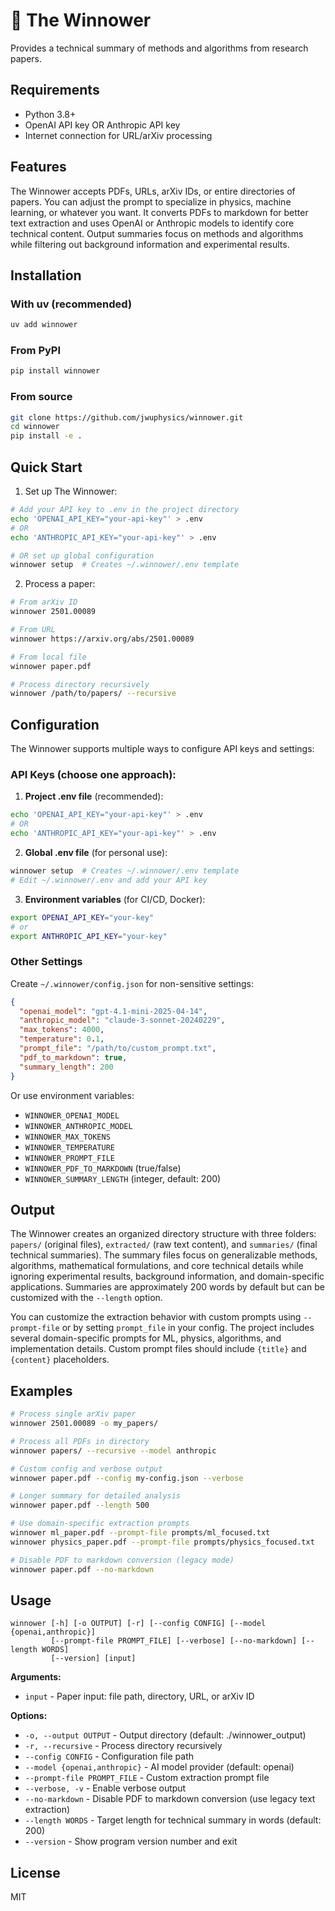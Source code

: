 # 🧺 The Winnower

Provides a technical summary of methods and algorithms from research papers.

## Requirements

- Python 3.8+
- OpenAI API key OR Anthropic API key
- Internet connection for URL/arXiv processing

## Features

The Winnower accepts PDFs, URLs, arXiv IDs, or entire directories of papers. You can adjust the prompt to specialize in physics, machine learning, or whatever you want. It converts PDFs to markdown for better text extraction and uses OpenAI or Anthropic models to identify core technical content. Output summaries focus on methods and algorithms while filtering out background information and experimental results.

## Installation

### With uv (recommended)

```bash
uv add winnower
```

### From PyPI

```bash
pip install winnower
```

### From source

```bash
git clone https://github.com/jwuphysics/winnower.git
cd winnower
pip install -e .
```

## Quick Start

1. Set up The Winnower:
```bash
# Add your API key to .env in the project directory
echo 'OPENAI_API_KEY="your-api-key"' > .env
# OR
echo 'ANTHROPIC_API_KEY="your-api-key"' > .env

# OR set up global configuration
winnower setup  # Creates ~/.winnower/.env template
```

2. Process a paper:
```bash
# From arXiv ID
winnower 2501.00089

# From URL
winnower https://arxiv.org/abs/2501.00089

# From local file
winnower paper.pdf

# Process directory recursively
winnower /path/to/papers/ --recursive
```

## Configuration

The Winnower supports multiple ways to configure API keys and settings:

### API Keys (choose one approach):

1. **Project .env file** (recommended):
```bash
echo 'OPENAI_API_KEY="your-api-key"' > .env
# OR
echo 'ANTHROPIC_API_KEY="your-api-key"' > .env
```

2. **Global .env file** (for personal use):
```bash
winnower setup  # Creates ~/.winnower/.env template
# Edit ~/.winnower/.env and add your API key
```

3. **Environment variables** (for CI/CD, Docker):
```bash
export OPENAI_API_KEY="your-key"
# or
export ANTHROPIC_API_KEY="your-key"
```

### Other Settings

Create `~/.winnower/config.json` for non-sensitive settings:

```json
{
  "openai_model": "gpt-4.1-mini-2025-04-14",
  "anthropic_model": "claude-3-sonnet-20240229",
  "max_tokens": 4000,
  "temperature": 0.1,
  "prompt_file": "/path/to/custom_prompt.txt",
  "pdf_to_markdown": true,
  "summary_length": 200
}
```

Or use environment variables:
- `WINNOWER_OPENAI_MODEL`
- `WINNOWER_ANTHROPIC_MODEL`
- `WINNOWER_MAX_TOKENS`
- `WINNOWER_TEMPERATURE`
- `WINNOWER_PROMPT_FILE`
- `WINNOWER_PDF_TO_MARKDOWN` (true/false)
- `WINNOWER_SUMMARY_LENGTH` (integer, default: 200)

## Output

The Winnower creates an organized directory structure with three folders: `papers/` (original files), `extracted/` (raw text content), and `summaries/` (final technical summaries). The summary files focus on generalizable methods, algorithms, mathematical formulations, and core technical details while ignoring experimental results, background information, and domain-specific applications. Summaries are approximately 200 words by default but can be customized with the `--length` option.

You can customize the extraction behavior with custom prompts using `--prompt-file` or by setting `prompt_file` in your config. The project includes several domain-specific prompts for ML, physics, algorithms, and implementation details. Custom prompt files should include `{title}` and `{content}` placeholders.

## Examples

```bash
# Process single arXiv paper
winnower 2501.00089 -o my_papers/

# Process all PDFs in directory
winnower papers/ --recursive --model anthropic

# Custom config and verbose output
winnower paper.pdf --config my-config.json --verbose

# Longer summary for detailed analysis
winnower paper.pdf --length 500

# Use domain-specific extraction prompts
winnower ml_paper.pdf --prompt-file prompts/ml_focused.txt
winnower physics_paper.pdf --prompt-file prompts/physics_focused.txt

# Disable PDF to markdown conversion (legacy mode)
winnower paper.pdf --no-markdown
```

## Usage

```
winnower [-h] [-o OUTPUT] [-r] [--config CONFIG] [--model {openai,anthropic}]
         [--prompt-file PROMPT_FILE] [--verbose] [--no-markdown] [--length WORDS]
         [--version] [input]
```

**Arguments:**
- `input` - Paper input: file path, directory, URL, or arXiv ID

**Options:**
- `-o, --output OUTPUT` - Output directory (default: ./winnower_output)
- `-r, --recursive` - Process directory recursively
- `--config CONFIG` - Configuration file path
- `--model {openai,anthropic}` - AI model provider (default: openai)
- `--prompt-file PROMPT_FILE` - Custom extraction prompt file
- `--verbose, -v` - Enable verbose output
- `--no-markdown` - Disable PDF to markdown conversion (use legacy text extraction)
- `--length WORDS` - Target length for technical summary in words (default: 200)
- `--version` - Show program version number and exit

## License

MIT